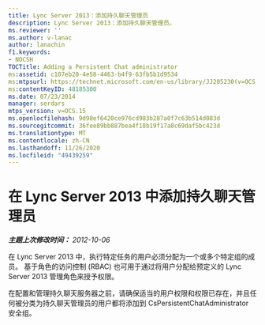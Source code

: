 ```yaml
---
title: Lync Server 2013：添加持久聊天管理员
description: Lync Server 2013：添加持久聊天管理员。
ms.reviewer: ''
ms.author: v-lanac
author: lanachin
f1.keywords:
- NOCSH
TOCTitle: Adding a Persistent Chat administrator
ms:assetid: c107eb20-4e58-4463-b4f9-63fb5b1d9534
ms:mtpsurl: https://technet.microsoft.com/en-us/library/JJ205230(v=OCS.15)
ms:contentKeyID: 48185300
ms.date: 07/23/2014
manager: serdars
mtps_version: v=OCS.15
ms.openlocfilehash: 9d98ef6420ce976cd983b287a0f7c63b514d083d
ms.sourcegitcommit: 36fee89bb887bea4f18b19f17a8c69daf5bc423d
ms.translationtype: MT
ms.contentlocale: zh-CN
ms.lasthandoff: 11/26/2020
ms.locfileid: "49439259"
---
```

# <a name="adding-a-persistent-chat-administrator-in-lync-server-2013"></a>在 Lync Server 2013 中添加持久聊天管理员

<div data-xmlns="http://www.w3.org/1999/xhtml">

<div class="topic" data-xmlns="http://www.w3.org/1999/xhtml" data-msxsl="urn:schemas-microsoft-com:xslt" data-cs="https://msdn.microsoft.com/">

<div data-asp="https://msdn2.microsoft.com/asp">



</div>

<div id="mainSection">

<div id="mainBody">

<span> </span>

_**主题上次修改时间：** 2012-10-06_

在 Lync Server 2013 中，执行特定任务的用户必须分配为一个或多个特定组的成员。 基于角色的访问控制 (RBAC) 也可用于通过将用户分配给预定义的 Lync Server 2013 管理角色来授予权限。

在配置和管理持久聊天服务器之前，请确保适当的用户权限和权限已存在，并且任何被分类为持久聊天管理员的用户都将添加到 CsPersistentChatAdministrator 安全组。

</div>

<span> </span>

</div>

</div>

</div>

